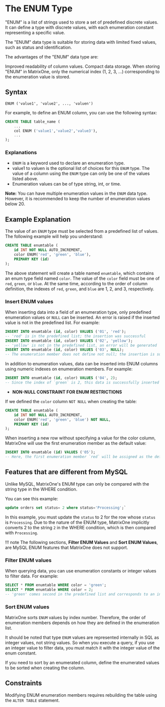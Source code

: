 # The ENUM Type

"ENUM" is a list of strings used to store a set of predefined discrete values. It can define a type with discrete values, with each enumeration constant representing a specific value.

The "ENUM" data type is suitable for storing data with limited fixed values, such as status and identification.

The advantages of the "ENUM" data type are:

Improved readability of column values.
Compact data storage. When storing "ENUM" in MatrixOne, only the numerical index (1, 2, 3, ...) corresponding to the enumeration value is stored.

## Syntax

```
ENUM ('value1', 'value2', ..., 'valuen')
```

For example, to define an ENUM column, you can use the following syntax:

```sql
CREATE TABLE table_name (
    ...
    col ENUM ('value1','value2','value3'),
    ...
);
```

### Explanations

- `ENUM` is a keyword used to declare an enumeration type.
- value1 to valuen is the optional list of choices for this `ENUM` type. The value of a column using the `ENUM` type can only be one of the values listed above.
- Enumeration values can be of type string, int, or time.

__Note:__ You can have multiple enumeration values in the `ENUM` data type. However, it is recommended to keep the number of enumeration values below 20.

## Example Explanation

The value of an `ENUM` type must be selected from a predefined list of values. The following example will help you understand:

```sql
CREATE TABLE enumtable (
    id INT NOT NULL AUTO_INCREMENT,
    color ENUM('red', 'green', 'blue'),
    PRIMARY KEY (id)
);
```

The above statement will create a table named `enumtable`, which contains an enum type field named `color`. The value of the `color` field must be one of `red`, `green`, or `blue`. At the same time, according to the order of column definition, the indexes of `red`, `green`, and `blue` are 1, 2, and 3, respectively.

### Insert ENUM values

When inserting data into a field of an enumeration type, only predefined enumeration values ​​or `NULL` can be inserted. An error is raised if the inserted value is not in the predefined list. For example:

```sql
INSERT INTO enumtable (id, color) VALUES ('01', 'red');
-- 'red' is in the predefined list; the insertion was successful
INSERT INTO enumtable (id, color) VALUES ('02', 'yellow');
-- 'yellow' is not in the predefined list, an error will be generated
INSERT INTO enumtable (id, color) VALUES ('03', NULL);
-- The enumeration member does not define not null; the insertion is successful
```

In addition to enumeration values, data can be inserted into ENUM columns using numeric indexes on enumeration members. For example:

```sql
INSERT INTO enumtable (id, color) VALUES ('04', 2);
-- Since the index of `green` is 2, this data is successfully inserted
```

- **NON-NULL CONSTRAINT FOR ENUM RESTRICTIONS**

If we defined the `color` column `NOT NULL` when creating the table:

```sql
CREATE TABLE enumtable (
    id INT NOT NULL AUTO_INCREMENT,
    color ENUM('red', 'green', 'blue') NOT NULL,
    PRIMARY KEY (id)
);
```

When inserting a new row without specifying a value for the color column, MatrixOne will use the first enumeration member as the default value:

```sql
INSERT INTO enumtable (id) VALUES ('05');
-- Here, the first enumeration member `red` will be assigned as the default value for the column with id 05
```

## Features that are different from MySQL

Unlike MySQL, MatrixOne's ENUM type can only be compared with the string type in the WHERE condition.

You can see this example:

```sql
update orders set status= 2 where status='Processing';`
```

In this example, you must update the `status` to 2 for the row whose `status` is `Processing`. Due to the nature of the ENUM type, MatrixOne implicitly converts 2 to the string `2` in the WHERE condition, which is then compared with `Processing`.

!!! note
    The following sections, **Filter ENUM Values** and **Sort ENUM Values**, are MySQL ENUM features that MatrixOne does not support.

### Filter ENUM values

When querying data, you can use enumeration constants or integer values ​​to filter data. For example:

```sql
SELECT * FROM enumtable WHERE color = 'green';
SELECT * FROM enumtable WHERE color = 2;
-- 'green' comes second in the predefined list and corresponds to an integer value of 2
```

### Sort ENUM values

MatrixOne sorts `ENUM` values ​​by index number. Therefore, the order of enumeration members depends on how they are defined in the enumeration list.

It should be noted that type `ENUM` values are represented internally in SQL as integer values, not string values. So when you execute a query, if you use an integer value to filter data, you must match it with the integer value of the enum constant.

If you need to sort by an enumerated column, define the enumerated values to be sorted when creating the column.

## Constraints

Modifying ENUM enumeration members requires rebuilding the table using the `ALTER TABLE` statement.
